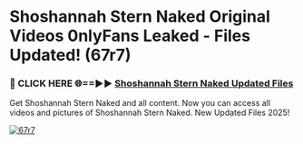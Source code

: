 # Shoshannah Stern Naked Original Videos 0nlyFans Leaked - Files Updated! (67r7)

<h3>🔴 CLICK HERE 🌐==►► <a href="https://tinyurl.com/up5wt9bj" rel="nofollow">Shoshannah Stern Naked Updated Files</a></h3>

Get Shoshannah Stern Naked and all content. Now you can access all videos and pictures of Shoshannah Stern Naked. New Updated Files 2025!

[![67r7](https://i.imgur.com/ABiUzMV.gif)](https://tinyurl.com/up5wt9bj)
